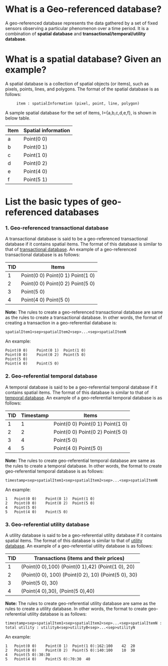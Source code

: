 # What is a Geo-referenced database?
A geo-referenced database represents the data gathered by a set of fixed sensors observing a particular phenomenon over a time period. It is a combination of __spatial database__ and __transactional/temporal/utility database__.

# What is a spatial database? Given an example?

A spatial database is a collection of spatial objects (or items), such as pixels, points, lines, and polygons. 
   The format of the spatial database is as follows:
   
         item : spatialInformation (pixel, point, line, polygon)

   A sample spatial database for the set of items, I={a,b,c,d,e,f}, is shown in below table.
  
 Item |  Spatial information 
  --- | -----
  a   | Point(0 0)
  b   | Point(0 1)
  c   | Point(1 0)
  d   | Point(0 2)
  e   | Point(4 0)
  f   | Point(5 1)


# List the basic types of geo-referenced databases

### 1. Geo-referenced transactional database
A transactional database is said to be a geo-referenced transactional database if it contains spatial items. The format of this database is similar to that of [transactional database](transactionalDatabase.html). An example of a 
geo-referenced transactional database is as follows:

TID | Items
--- | -----
 1  | Point(0 0)    Point(0 1)  Point(1 0)
 2  | Point(0 0)    Point(0 2)  Point(5 0)
 3  | Point(5 0)
 4  | Point(4 0)    Point(5 0)
 
__Note:__ The rules to create a geo-referenced transactional database are same as the rules to create a transactional database. 
In other words, the format of creating a transaction in a geo-referential database is:
    
    spatialItem1<sep>spatialItem2<sep>...<sep>spatialItemN
    
An example:

    Point(0 0)    Point(0 1)  Point(1 0)
    Point(0 0)    Point(0 2)  Point(5 0)
    Point(5 0)
    Point(4 0)    Point(5 0)


### 2. Geo-referential temporal database
A temporal database is said to be a geo-referential temporal database if it contains spatial items.  The format of this database is similar to that of [temporal database](temporalDatabase.html). An example of a 
geo-referential temporal database is as follows:

TID | Timestamp | Items
--- | --------- | -----
 1  | 1 | Point(0 0)    Point(0 1)  Point(1 0)
 2  | 2 | Point(0 0)    Point(0 2)  Point(5 0)
 3  | 4 | Point(5 0)
 4  | 5 | Point(4 0)    Point(5 0)

__Note:__ The rules to create geo-referential temporal database are same as the rules to create a temporal database.
In other words, the format to create geo-referential temporal database is as follows:
    
    timestamp<sep>spatialItem1<sep>spatialItem2<sep>...<sep>spatialItemN
    
An example:

    1   Point(0 0)    Point(0 1)  Point(1 0)
    2   Point(0 0)    Point(0 2)  Point(5 0)
    4   Point(5 0)
    5   Point(4 0)    Point(5 0)

### 3. Geo-referential utility database
A utility database is said to be a geo-referential utility database if it contains spatial items.  The format of this database is similar to that of [utility database](utilityDatabase.html).
An example of a geo-referential utility database is as follows:

TID |  Transactions (items and their prices)
     --- | -----
1   | (Point(0 0),100) (Point(0 1),42) (Point(1 0), 20)
2   | (Point(0 0), 100) (Point(0 2), 10) (Point(5 0), 30)
3   | (Point(5 0), 30)
4   | (Point(4 0),30), (Point(5 0),40)

__Note:__ The rules to create geo-referential utility database are same as the rules to create a utility database.
In other words, the format to create geo-referential utility database is as follows:

    timestamp<sep>spatialItem1<sep>spatialItem2<sep>...<sep>spatialItemN : total utility : utilityA<sep>utilityB<sep>...<sep>utilityN

An example:

    1   Point(0 0)    Point(0 1)  Point(1 0):162:100    42  20
    2   Point(0 0)    Point(0 2)  Point(5 0):140:100    10  30
    4   Point(5 0):30:30
    5   Point(4 0)    Point(5 0):70:30  40